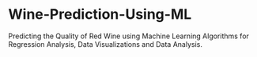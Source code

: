 # Wine-Prediction-Using-ML

Predicting the Quality of Red Wine using Machine Learning Algorithms for Regression Analysis, Data Visualizations and Data Analysis.
